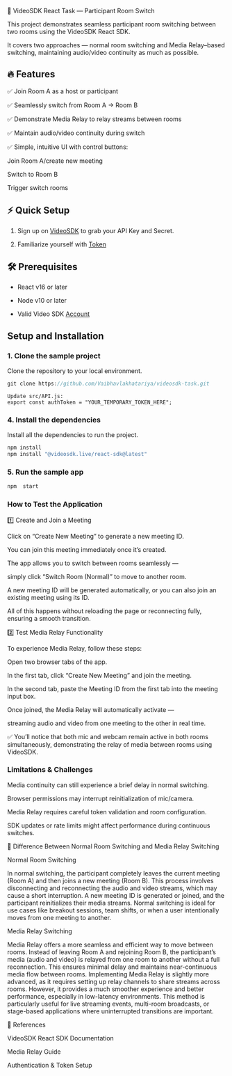 🎥 VideoSDK React Task — Participant Room Switch

This project demonstrates seamless participant room switching between two rooms using the VideoSDK React SDK.

It covers two approaches — normal room switching and Media Relay–based switching, maintaining audio/video continuity as much as possible.

## 🔥 Features

✅ Join Room A as a host or participant

✅ Seamlessly switch from Room A → Room B

✅ Demonstrate Media Relay to relay streams between rooms

✅ Maintain audio/video continuity during switch

✅ Simple, intuitive UI with control buttons:

Join Room A/create new meeting

Switch to Room B

Trigger switch rooms


## ⚡ Quick Setup

1. Sign up on [VideoSDK](https://app.videosdk.live/) to grab your API Key and Secret.
  
2. Familiarize yourself with [Token](https://docs.videosdk.live/react/guide/video-and-audio-calling-api-sdk/authentication-and-token)

## 🛠 Prerequisites

- React v16 or later
  
- Node v10 or later
  
- Valid Video SDK [Account](https://app.videosdk.live/)

## Setup and Installation

### 1. Clone the sample project

Clone the repository to your local environment.

```js
git clone https://github.com/Vaibhavlakhatariya/videosdk-task.git
```

```
Update src/API.js:
export const authToken = "YOUR_TEMPORARY_TOKEN_HERE";
```

### 4. Install the dependencies

Install all the dependencies to run the project.

```js
npm install
npm install "@videosdk.live/react-sdk@latest"
```

### 5. Run the sample app

```js
npm  start
```



### How to Test the Application

1️⃣ Create and Join a Meeting

Click on “Create New Meeting” to generate a new meeting ID.

You can join this meeting immediately once it’s created.

The app allows you to switch between rooms seamlessly —

simply click “Switch Room (Normal)” to move to another room.

A new meeting ID will be generated automatically, or you can also join an existing meeting using its ID.

All of this happens without reloading the page or reconnecting fully, ensuring a smooth transition.


2️⃣ Test Media Relay Functionality

To experience Media Relay, follow these steps:

Open two browser tabs of the app.

In the first tab, click “Create New Meeting” and join the meeting.

In the second tab, paste the Meeting ID from the first tab into the meeting input box.

Once joined, the Media Relay will automatically activate —

streaming audio and video from one meeting to the other in real time.

✅ You’ll notice that both mic and webcam remain active in both rooms simultaneously,
demonstrating the relay of media between rooms using VideoSDK.


### Limitations & Challenges

Media continuity can still experience a brief delay in normal switching.

Browser permissions may interrupt reinitialization of mic/camera.

Media Relay requires careful token validation and room configuration.

SDK updates or rate limits might affect performance during continuous switches.



🔄 Difference Between Normal Room Switching and Media Relay Switching

Normal Room Switching

In normal switching, the participant completely leaves the current meeting (Room A) and then joins a new meeting (Room B). This process involves disconnecting and reconnecting the audio and video streams, which may cause a short interruption. A new meeting ID is generated or joined, and the participant reinitializes their media streams.
Normal switching is ideal for use cases like breakout sessions, team shifts, or when a user intentionally moves from one meeting to another.

Media Relay Switching

Media Relay offers a more seamless and efficient way to move between rooms. Instead of leaving Room A and rejoining Room B, the participant’s media (audio and video) is relayed from one room to another without a full reconnection. This ensures minimal delay and maintains near-continuous media flow between rooms.
Implementing Media Relay is slightly more advanced, as it requires setting up relay channels to share streams across rooms. However, it provides a much smoother experience and better performance, especially in low-latency environments.
This method is particularly useful for live streaming events, multi-room broadcasts, or stage-based applications where uninterrupted transitions are important.

📖 References

VideoSDK React SDK Documentation

Media Relay Guide

Authentication & Token Setup





